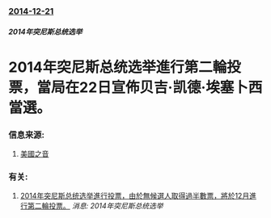 ### [2014-12-21](/news/2014/12/21/index.md)

##### 2014年突尼斯总统选举
# 2014年突尼斯总统选举進行第二輪投票，當局在22日宣佈贝吉·凯德·埃塞卜西當選。 




### 信息来源:

1. [美國之音](http://www.voachinese.com/content/tunisia-election-20141222/2569094.html)

### 有关:

1. [2014年突尼斯总统选举進行投票，由於無候選人取得過半數票，將於12月進行第二輪投票。](/zh/news/2014/11/23/2014年突尼斯总统选举進行投票-由於無候選人取得過半數票-將於12月進行第二輪投票.md) _消息: 2014年突尼斯总统选举_
